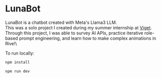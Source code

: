 # LunaBot

LunaBot is a chatbot created with Meta's Llama3 LLM.\
This was a solo project I created during my summer internship at [Viget](https://www.viget.com/).\
Through this project, I was able to survey AI APIs, practice iterative role-based prompt engineering, and learn how to make complex animations in Rive!\

To run locally:
```sh
npm install
```
```sh
npm run dev
```
